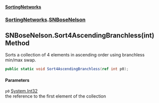 #### [SortingNetworks](index.md 'index')
### [SortingNetworks](SortingNetworks.md 'SortingNetworks').[SNBoseNelson](SortingNetworks_SNBoseNelson.md 'SortingNetworks.SNBoseNelson')
## SNBoseNelson.Sort4AscendingBranchless(int) Method
Sorts a collection of 4 elements in ascending order using branchless min/max swap.  
```csharp
public static void Sort4AscendingBranchless(ref int p0);
```
#### Parameters
<a name='SortingNetworks_SNBoseNelson_Sort4AscendingBranchless(int)_p0'></a>
`p0` [System.Int32](https://docs.microsoft.com/en-us/dotnet/api/System.Int32 'System.Int32')  
the reference to the first element of the collection
  
